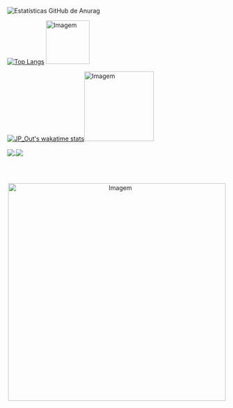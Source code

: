 <!-- GitHub Estatísticas -->
![Estatísticas GitHub de Anurag](https://jp-out.vercel.app/api?username=JP-Out&count_private=true&show_icons=true&theme=moltack)

<!-- Linguagens mais usadas -->
[![Top Langs](https://jp-out.vercel.app/api/top-langs/?username=JP-Out&theme=moltack&show_icons=true)](https://github.com/JP-Out/JP-Out) <img src="https://user-images.githubusercontent.com/98850481/229332129-67c3d4c7-78ad-4231-9b20-a98d8024bf6f.png" alt="Imagem" width="100" />

<!-- Estatísticas da semana Wakatime -->
[![JP_Out's wakatime stats](https://jp-out.vercel.app/api/wakatime?username=JP_Out&theme=moltack)](https://github.com/JP_Out/Algoritmo-e-Estrutura-de-Dados-II)<img src="https://user-images.githubusercontent.com/98850481/229332295-42c003be-02af-48f3-8317-08f497dc39c2.png" alt="Imagem" width="160" />

<!-- GitHub Extra Pins -->
<a href="https://github.com/JP-Out/Algoritmo-e-Estrutura-de-Dados-II">
  <img align="center" src="https://jp-out.vercel.app/api/pin/?username=JP-Out&repo=Algoritmo-e-Estrutura-de-Dados-II&theme=moltack&show_icons=true" />
</a>
<a href="https://github.com/JP-Out/Questoes-Linguagem-de-programacao-II">
  <img align="center" src="https://jp-out.vercel.app/api/pin/?username=JP-Out&repo=Questoes-Linguagem-de-programacao-II&theme=moltack&show_icons=true" />
</a>

<br><br>

<p style="text-align:center;">
  <img src="https://i.pinimg.com/originals/73/38/0b/73380bf30b463f261a835d104b07f2fa.jpg" alt="Imagem" width="500" alt="Descrição da imagem" style="display:block; margin:auto;">
</p>
